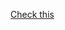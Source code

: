 [Check this](https://viewer.diagrams.net/?highlight=0000ff&edit=_blank&layers=1&nav=1&title=improvementLoop.drawio#R7Vxtc6M2EP41%2FpgMSLyYj2cnuXbm2maatnf91JFBNmoAuSC%2F3a%2BvBOJNEINjY3KT3NzMWcsCQvvss6uVdBM4D%2FefY7T2f6EeDiZA8%2FYTeDcBQDcAmIi%2FmnfIJLZhZoJVTDypVAqeyHcshZqUboiHk5oiozRgZF0XujSKsMtqMhTHdFdXW9Kg%2FtY1WuGG4MlFQVP6lXjMz6RTUyvlP2Gy8vM365q8EqJcWQoSH3l0VxHB%2Bwmcx5Sy7Fe4n%2BNADF4%2BLtl9Dy9cLToW44j1uWG%2B%2FS1k%2Bnz2H%2Fxz%2Fo3eB1%2Bj7V83tuwbO%2BQfjD3%2B%2FbJJY%2BbTFY1QcF9KZzHdRB4WT9V4q9T5QumaC3Uu%2FBczdpDGRBtGuchnYSCv8g7Hh2%2B8caPdFu2%2FxfNuTdvOBXd7%2BYasdai2HnFMQsxwLIXNsZDDk9BN7OIjA5BjCsUrzI7oGZmeGJ3KC%2BRIf8aU9yY%2BcIUYB4iRbR09SIJwVeiVduI%2FpKlOMJt87hYFG%2Fmmhh3phgUkwvPCL8Q4eSjxC8ttccwIR%2FoXtMDBI00IIzTi1xaUMRpWFD4FZCUuMGHfGZItl4%2B1MEDVshzja%2FH%2BcL8SdHCLdgm8RZEXU%2FE5syUJgjkNaJx2ET483BkGH4YZV%2FYIf1x%2BLaIRPmZV0TG8P2oHedWQzifZx9CtrL0rfdmGt5KS%2FIojT42BTAc%2BTNfPdBao2w5OtbFtB%2BEodLkn7FvKjo4lmxlZ2rJVMqVoHCoNlScL5uXEq03r1GtZ8DXUm3DqZJ9EpBX4C6j7nAsfSJB%2Fwuv5GfbkZzB9UwQNrXGRMq0BZXoGUBSQ%2FMgYgfqlMZLeyj8MHSoKa0oillSe%2FCgE1Zhk1YgNQCVxU%2FRNTTtLH8qgV%2BI563GJ7uLTXw94YxxqzGGqpJG2eTZMZSCrovS8TLM3k70JkEK7DiLnOObs89QNCZ9BIQq7My%2F%2BFD6xxJV0yA3oRuQ%2FO58w%2FLRGqYl3PEOqA%2FEC%2BQ7U62OiG818R89zolq6ow0UxJxRXVqJPF0e%2FXrHNHo6pvmmMowcLR%2FWyfSsN2Udo5trSlvo3fySsJg%2BFxUoICdkX3MWMIQ2cv1NjD%2BLW%2B%2BmpeBTtEpfaZjNaZy%2BQDoWT0ueMXP9y5GZPlUI3jIaZGa1cJkJhnIXvWGAK7jL62F%2FcbJpD8SWpdjJVoJJ5nfyLsUGF4jJ5ikx%2BTwfAW0%2BoviD42j8j5Tn2PAoT5Qu7yIQ1ofebIn3ZpuLDBXu9ekoEUXOWfPflXjy4oz19W5l9YwmxsXrvf3masV6yZX8D4w7baskDpndnalz3fp%2FX0CAYWoHnfMueGVCtnokLj4NF5vkbEK%2B0V9i5Bx%2BbkyT5MZHKe%2BqXK1pPHhpQxCz3r1o4LQRszUUMY%2B7Sqc66XCp%2FmgzsRfIGXQkR9kXNXzx1FpL4z0d1RNomsf0h6megB9qvnlalBipJtcEgtmRDbwAuEvZWG%2Bm40%2BMhJuAsz3QnnCUcPIFVsCHarYQv1YsHVYLhYL6o0Ui%2FomxS%2FAWi1sSsuLWbgCHEzGr2znGCfmOFqmCMJVAQpKBQlxuLFyq65sh8bwUcdLX%2BGvM2cS8U8JGUdQVgUkR1rF6gTiiK9Y0gdmII8V2kWoggYNl%2BM3o%2Fkm4HNAeEfN3grS6jLsUCNCeI7qLUpsKdJB3amCoJO%2Bm02Jg%2FZoGBqMsO74%2B4vcmYHhpAj5vmNv230jPyR1nTjmSw7XsTsXDtFyVv3pRcbOm46WSTaBKhL9lkl%2FxrvKwUt7U%2FDOSLttL%2B4ltlkve0wUm0UrgmcbPHCBAo5HKB0efyIXV7l%2BKJAK8ZD8IRYBpPVUrip5VirBbKMIZjCLsbuw%2BYBxwyyftSP3g%2BiqvdxS0wVB2hMYo%2BXixw8TMS3SycHO8YtexGclU9iJp1vkL%2BJffZ5LvMRpro0lzvmApO0nUpeCBi0XGyHPC0woTF64c9kbDMJPHU4sMtrq9oGuLhqIPNfOovmXax%2FQHKkpMW4KZisgR93So5f1iSjjang7g9EpdXULTOf8fPtqITn0kAi%2BaFPQ06WCZQH6i5rosPPSezt4HM4ZZqTu5huvUE31odWzSVHe3W1eo4cK2easCHZSss0MHS7IX%2BKjavOmGDRcmYXqgarbk01%2BJHR2U8jsSrtKp4kJ8QOIiPjV%2BeNhErjjAkNwm29WFvFRZRgNTu%2BGlbYvrxlBrOLDPtIsEfBDFRLurCqeU645XEgKcCCpnPhIlOygGAR1SCU3dArnsg8sz69stBbyr7sGAzYSmrMC%2FSxspJ7jaTgFdd97dTKB%2Bx8masxd%2BpxaynPZQVjuoddWEqEd59udwHdMtDsVnNxjzKL2%2BTxtrxUm7PKK2TGXadkUMttZh9Nhj%2B3ZOUgYoXHjon6VMdSaN7SwmcIz5wIdhVUd1tNtmwGtjUwuebETeLM%2B2Zwls%2BT8EwPv%2FAQ%3D%3D)
